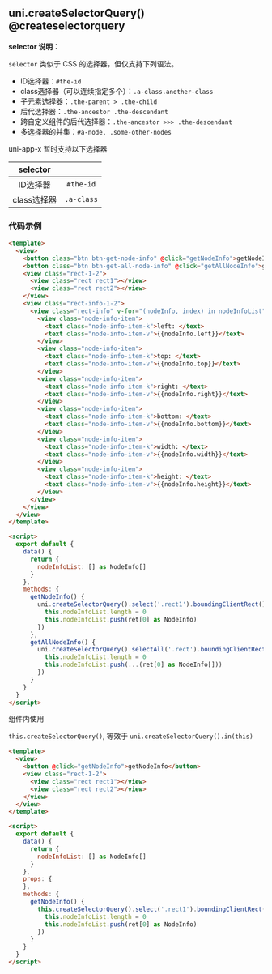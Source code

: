## uni.createSelectorQuery() @createselectorquery

<!-- UTSAPIJSON.createSelectorQuery.description -->

<!-- UTSAPIJSON.createSelectorQuery.param -->

**selector 说明：**

``selector`` 类似于 CSS 的选择器，但仅支持下列语法。
- ID选择器：``#the-id``
- class选择器（可以连续指定多个）：``.a-class.another-class``
- 子元素选择器：``.the-parent > .the-child``
- 后代选择器：``.the-ancestor .the-descendant``
- 跨自定义组件的后代选择器：``.the-ancestor >>> .the-descendant``
- 多选择器的并集：``#a-node, .some-other-nodes``

uni-app-x 暂时支持以下选择器

|selector||
|:-:|:-:|
|ID选择器|``#the-id``|
|class选择器|``.a-class``|

<!-- UTSAPIJSON.createSelectorQuery.returnValue -->

<!-- UTSAPIJSON.createSelectorQuery.compatibility -->

<!-- UTSAPIJSON.createSelectorQuery.tutorial -->

<!-- UTSAPIJSON.general_type.name -->

<!-- UTSAPIJSON.general_type.param -->


### 代码示例

```html
<template>
  <view>
    <button class="btn btn-get-node-info" @click="getNodeInfo">getNodeInfo</button>
    <button class="btn btn-get-all-node-info" @click="getAllNodeInfo">getAllNodeInfo</button>
    <view class="rect-1-2">
      <view class="rect rect1"></view>
      <view class="rect rect2"></view>
    </view>
    <view class="rect-info-1-2">
      <view class="rect-info" v-for="(nodeInfo, index) in nodeInfoList" :key="index">
        <view class="node-info-item">
          <text class="node-info-item-k">left: </text>
          <text class="node-info-item-v">{{nodeInfo.left}}</text>
        </view>
        <view class="node-info-item">
          <text class="node-info-item-k">top: </text>
          <text class="node-info-item-v">{{nodeInfo.top}}</text>
        </view>
        <view class="node-info-item">
          <text class="node-info-item-k">right: </text>
          <text class="node-info-item-v">{{nodeInfo.right}}</text>
        </view>
        <view class="node-info-item">
          <text class="node-info-item-k">bottom: </text>
          <text class="node-info-item-v">{{nodeInfo.bottom}}</text>
        </view>
        <view class="node-info-item">
          <text class="node-info-item-k">width: </text>
          <text class="node-info-item-v">{{nodeInfo.width}}</text>
        </view>
        <view class="node-info-item">
          <text class="node-info-item-k">height: </text>
          <text class="node-info-item-v">{{nodeInfo.height}}</text>
        </view>
      </view>
    </view>
  </view>
</template>

<script>
  export default {
    data() {
      return {
        nodeInfoList: [] as NodeInfo[]
      }
    },
    methods: {
      getNodeInfo() {
        uni.createSelectorQuery().select('.rect1').boundingClientRect().exec((ret) => {
          this.nodeInfoList.length = 0
          this.nodeInfoList.push(ret[0] as NodeInfo)
        })
      },
      getAllNodeInfo() {
        uni.createSelectorQuery().selectAll('.rect').boundingClientRect().exec((ret) => {
          this.nodeInfoList.length = 0
          this.nodeInfoList.push(...(ret[0] as NodeInfo[]))
        })
      }
    }
  }
</script>
```

组件内使用

`this.createSelectorQuery()`, 等效于 `uni.createSelectorQuery().in(this)`

```html
<template>
  <view>
    <button @click="getNodeInfo">getNodeInfo</button>
    <view class="rect-1-2">
      <view class="rect rect1"></view>
      <view class="rect rect2"></view>
    </view>
  </view>
</template>

<script>
  export default {
    data() {
      return {
        nodeInfoList: [] as NodeInfo[]
      }
    },
    props: {
    },
    methods: {
      getNodeInfo() {
        this.createSelectorQuery().select('.rect1').boundingClientRect().exec((ret) => {
          this.nodeInfoList.length = 0
          this.nodeInfoList.push(ret[0] as NodeInfo)
        })
      }
    }
  }
</script>
```
